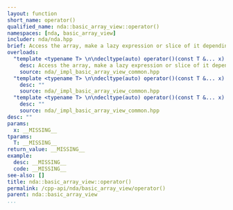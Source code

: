 ```yaml
---
layout: function
short_name: operator()
qualified_name: nda::basic_array_view::operator()
namespaces: [nda, basic_array_view]
includer: nda/nda.hpp
brief: Access the array, make a lazy expression or slice of it depending on the arguments
overloads:
  "template <typename T> \n\ndecltype(auto) operator()(const T &... x) noexcept(has_no_boundcheck) const &":
    desc: Access the array, make a lazy expression or slice of it depending on the arguments
    source: nda/_impl_basic_array_view_common.hpp
  "template <typename T> \n\ndecltype(auto) operator()(const T &... x) noexcept(has_no_boundcheck) &":
    desc: ""
    source: nda/_impl_basic_array_view_common.hpp
  "template <typename T> \n\ndecltype(auto) operator()(const T &... x) noexcept(has_no_boundcheck) &&":
    desc: ""
    source: nda/_impl_basic_array_view_common.hpp
desc: ""
params:
  x: __MISSING__
tparams:
  T: __MISSING__
return_value: __MISSING__
example:
  desc: __MISSING__
  code: __MISSING__
see-also: []
title: nda::basic_array_view::operator()
permalink: /cpp-api/nda/basic_array_view/operator()
parent: nda::basic_array_view
...
```


